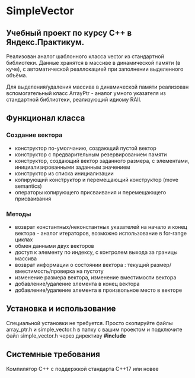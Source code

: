 # SimpleVector
## Учебный проект по курсу С++ в Яндекс.Практикум.

Реализован аналог шаблонного класса vector из стандартной библиотеки. Данные хранятся в массиве в динамической памяти (в куче), с автоматической реаллокацией при заполнении выделенного объёма.

Для выделения/удаления массива в динамической памяти реализован вспомогательный класс ArrayPtr - аналог умного указателя из стандартной библиотеки, реализующий идиому RAII.

## Функционал класса
### Создание вектора
* конструктор по-умолчанию, создающий пустой вектор 
* конструктор с предварительным резервированием памяти 
* конструктор, создающий вектор заданного размера, c элементами, инициализированными заданным значением
* конструктор из списка инициализации
* копирующий конструктор и перемещающий конструктор (move semantics)
* операторы копирующего присваивания и перемещающего присваивания
### Методы
* возврат константных/неконстантных указателей на начало и конец вектора - аналог итераторов, возможно использование в for-range циклах
* обмен данными двух векторов
* доступ к элементу по индексу, с контролем выхода за границы массива
* возврат информации о состоянии вектора : текущий размер/вместимость/проверка на пустоту
* изменение размера вектора, изменение вместимости вектора
* добавление/удаление элемента в конец вектора
* добавление/удаление элемента в произвольное место в векторе

## Установка и использование
Специальной установки не требуется. Просто скопируйте файлы array_ptr.h и simple_vector.h в папку с вашим проектом и подключите файл simple_vector.h через директиву **#include**

## Системные требования
Компилятор С++ с поддержкой стандарта C++17 или новее